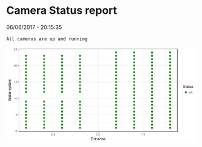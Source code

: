 Camera Status report
================
06/06/2017 - 20:15:35

    All cameras are up and running

![](camreport_files/figure-markdown_github/unnamed-chunk-2-1.png)
